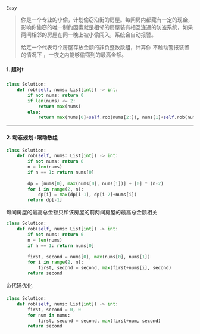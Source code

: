 `Easy`

> 你是一个专业的小偷，计划偷窃沿街的房屋。每间房内都藏有一定的现金，影响你偷窃的唯一制约因素就是相邻的房屋装有相互连通的防盗系统，如果两间相邻的房屋在同一晚上被小偷闯入，系统会自动报警。
>
> 给定一个代表每个房屋存放金额的非负整数数组，计算你 不触动警报装置的情况下 ，一夜之内能够偷窃到的最高金额。
>

#### 1. 超时:heavy_exclamation_mark:

```python
class Solution:
    def rob(self, nums: List[int]) -> int:
        if not nums: return 0
        if len(nums) <= 2:
            return max(nums)
        else:
            return max(nums[0]+self.rob(nums[2:]), nums[1]+self.rob(nums[3:]))   # ！！！太多子调用
```

---

#### 2. 动态规划+滚动数组

```python
class Solution:
    def rob(self, nums: List[int]) -> int:
        if not nums: return 0
        n = len(nums)
        if n == 1: return nums[0]
        
        dp = [nums[0], max(nums[0], nums[1])] + [0] * (n-2)
        for i in range(2, n):
            dp[i] = max(dp[i-1], dp[i-2]+nums[i])
        return dp[-1]
```

每间房屋的最高总金额只和该房屋的前两间房屋的最高总金额相关

```python
class Solution:
    def rob(self, nums: List[int]) -> int:
        if not nums: return 0
        n = len(nums)
        if n == 1: return nums[0]
        
        first, second = nums[0], max(nums[0], nums[1])
        for i in range(2, n):
            first, second = second, max(first+nums[i], second)
        return second
```

:+1:代码优化
```python
class Solution:
    def rob(self, nums: List[int]) -> int:
        first, second = 0, 0
        for num in nums:
            first, second = second, max(first+num, second)
        return second
```

